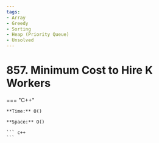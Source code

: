 ```yaml
---
tags:
- Array
- Greedy
- Sorting
- Heap (Priority Queue)
- Unsolved
---
```



# 857. Minimum Cost to Hire K Workers

=== "C++"

    **Time:** O()

    **Space:** O()

    ``` c++
    ```